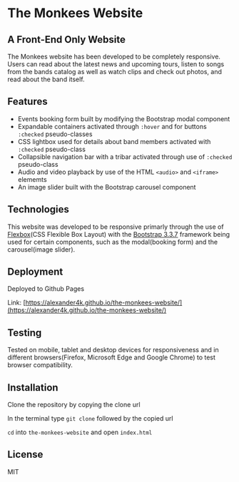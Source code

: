 # The Monkees Website

## A Front-End Only Website

The Monkees website has been developed to be completely responsive. Users can read about the latest news
and upcoming tours, listen to songs from the bands catalog as well as watch clips and check out photos, and read about
the band itself.

## Features 

* Events booking form built by modifying the Bootstrap modal component
* Expandable containers activated through `:hover` and for buttons `:checked` pseudo-classes
* CSS lightbox used for details about band members activated with `:checked` pseudo-class
* Collapsible navigation bar with a tribar activated through use of `:checked` pseudo-class
* Audio and video playback by use of the HTML `<audio>` and `<iframe>` elememts
* An image slider built with the Bootstrap carousel component

## Technologies

This website was developed to be responsive primarly through the use of [Flexbox](https://developer.mozilla.org/en-US/docs/Web/CSS/CSS_Flexible_Box_Layout)(CSS Flexible Box Layout)
with the [Bootstrap 3.3.7](https://getbootstrap.com/docs/3.3/) framework
being used for certain components, such as the modal(booking form) and the carousel(image slider).

## Deployment 

Deployed to Github Pages 

Link: [https://alexander4k.github.io/the-monkees-website/](https://alexander4k.github.io/the-monkees-website/)

## Testing 

Tested on mobile, tablet and desktop devices for responsiveness and in different browsers(Firefox, Microsoft Edge and Google Chrome) to test browser compatibility.

## Installation 

Clone the repository by copying the clone url

In the terminal type `git clone` followed by the copied url

`cd` into `the-monkees-website` and open `index.html`

## License

MIT